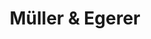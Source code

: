 ---
title: "Müller & Egerer"
url: /oldenburg/mueller-und-egerer-stedinger-strasse/
shop: Bäckerei
---